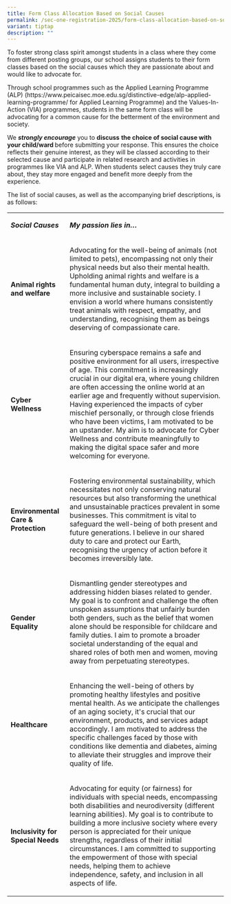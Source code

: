 ```yaml
---
title: Form Class Allocation Based on Social Causes
permalink: /sec-one-registration-2025/form-class-allocation-based-on-social-causes/
variant: tiptap
description: ""
---
```

<p>To foster strong class spirit amongst students in a class where they come
from different posting groups, our school assigns students to their form
classes based on the social causes which they are passionate about and
would like to advocate for.</p>
<p>Through school programmes such as the Applied Learning Programme (ALP)
(<a rel="noopener noreferrer nofollow" target="_blank">https://www.peicaisec.moe.edu.sg/distinctive-edge/alp-applied-learning-programme/</a> for
Applied Learning Programme) and the Values-In-Action (VIA) programmes,
students in the same form class will be advocating for a common cause for
the betterment of the environment and society.</p>
<p>We <strong><em>strongly encourage</em></strong> you to <strong>discuss</strong>  <strong>the choice of social cause with your child/ward </strong>before
submitting your response. This ensures the choice reflects their genuine
interest, as they will be classed according to their selected cause and
participate in related research and activities in programmes like VIA and
ALP. When students select causes they truly care about, they stay more
engaged and benefit more deeply from the experience.</p>
<p>The list of social causes, as well as the accompanying brief descriptions,
is as follows:</p>
<table style="minWidth: 50px">
<colgroup>
<col>
<col>
</colgroup>
<tbody>
<tr>
<td rowspan="1" colspan="1">
<p><strong><em>Social Causes</em></strong>
</p>
</td>
<td rowspan="1" colspan="1">
<p><strong><em>My passion lies in…</em></strong>
</p>
</td>
</tr>
<tr>
<td rowspan="1" colspan="1">
<p><strong>Animal rights and welfare</strong>
</p>
</td>
<td rowspan="1" colspan="1">
<p>Advocating for the well-being of animals (not limited to pets), encompassing
not only their physical needs but also their mental health. Upholding animal
rights and welfare is a fundamental human duty, integral to building a
more inclusive and sustainable society. I envision a world where humans
consistently treat animals with respect, empathy, and understanding, recognising
them as beings deserving of compassionate care.</p>
</td>
</tr>
<tr>
<td rowspan="1" colspan="1">
<p><strong>Cyber Wellness</strong>
</p>
</td>
<td rowspan="1" colspan="1">
<p>Ensuring cyberspace remains a safe and positive environment for all users,
irrespective of age. This commitment is increasingly crucial in our digital
era, where young children are often accessing the online world at an earlier
age and frequently without supervision. Having experienced the impacts
of cyber mischief personally, or through close friends who have been victims,
I am motivated to be an upstander. My aim is to advocate for Cyber Wellness
and contribute meaningfully to making the digital space safer and more
welcoming for everyone.</p>
</td>
</tr>
<tr>
<td rowspan="1" colspan="1">
<p><strong>Environmental Care &amp; Protection</strong>
</p>
</td>
<td rowspan="1" colspan="1">
<p>Fostering environmental sustainability, which necessitates not only conserving
natural resources but also transforming the unethical and unsustainable
practices prevalent in some businesses. This commitment is vital to safeguard
the well-being of both present and future generations. I believe in our
shared duty to care and protect our Earth, recognising the urgency of action
before it becomes irreversibly late.</p>
</td>
</tr>
<tr>
<td rowspan="1" colspan="1">
<p><strong>Gender Equality</strong>
</p>
</td>
<td rowspan="1" colspan="1">
<p>Dismantling gender stereotypes and addressing hidden biases related to
gender. My goal is to confront and challenge the often unspoken assumptions
that unfairly burden both genders, such as the belief that women alone
should be responsible for childcare and family duties. I aim to promote
a broader societal understanding of the equal and shared roles of both
men and women, moving away from perpetuating stereotypes.</p>
</td>
</tr>
<tr>
<td rowspan="1" colspan="1">
<p><strong>Healthcare</strong>
</p>
</td>
<td rowspan="1" colspan="1">
<p>Enhancing the well-being of others by promoting healthy lifestyles and
positive mental health. As we anticipate the challenges of an aging society,
it's crucial that our environment, products, and services adapt accordingly.
I am motivated to address the specific challenges faced by those with conditions
like dementia and diabetes, aiming to alleviate their struggles and improve
their quality of life.</p>
</td>
</tr>
<tr>
<td rowspan="1" colspan="1">
<p><strong>Inclusivity for Special Needs</strong>
</p>
</td>
<td rowspan="1" colspan="1">
<p>Advocating for equity (or fairness) for individuals with special needs,
encompassing both disabilities and neurodiversity (different learning abilities).
My goal is to contribute to building a more inclusive society where every
person is appreciated for their unique strengths, regardless of their initial
circumstances. I am committed to supporting the empowerment of those with
special needs, helping them to achieve independence, safety, and inclusion
in all aspects of life.</p>
</td>
</tr>
</tbody>
</table>
<p></p>